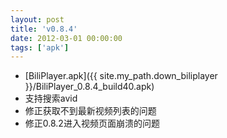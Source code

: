 ```yaml
---
layout: post
title: 'v0.8.4'
date: 2012-03-01 00:00:00
tags: ['apk']
---
```

- [BiliPlayer.apk]({{ site.my_path.down_biliplayer }}/BiliPlayer_0.8.4_build40.apk)
- 支持搜索avid
- 修正获取不到最新视频列表的问题
- 修正0.8.2进入视频页面崩溃的问题
